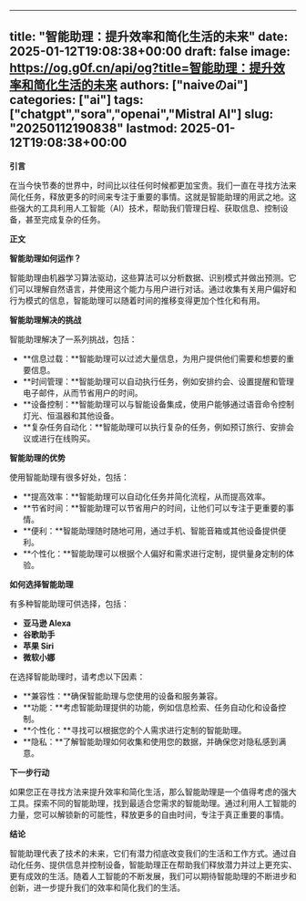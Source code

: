 
---
title: "智能助理：提升效率和简化生活的未来"
date: 2025-01-12T19:08:38+00:00
draft: false
image: https://og.g0f.cn/api/og?title=智能助理：提升效率和简化生活的未来
authors: ["naiveのai"]
categories: ["ai"]
tags: ["chatgpt","sora","openai","Mistral AI"]
slug: "20250112190838"
lastmod: 2025-01-12T19:08:38+00:00
---
**引言**

在当今快节奏的世界中，时间比以往任何时候都更加宝贵。我们一直在寻找方法来简化任务，释放更多的时间来专注于重要的事情。这就是智能助理的用武之地。这些强大的工具利用人工智能（AI）技术，帮助我们管理日程、获取信息、控制设备，甚至完成复杂的任务。

**正文**

**智能助理如何运作？**

智能助理由机器学习算法驱动，这些算法可以分析数据、识别模式并做出预测。它们可以理解自然语言，并使用这个能力与用户进行对话。通过收集有关用户偏好和行为模式的信息，智能助理可以随着时间的推移变得更加个性化和有用。

**智能助理解决的挑战**

智能助理解决了一系列挑战，包括：

* **信息过载：**智能助理可以过滤大量信息，为用户提供他们需要和想要的重要信息。
* **时间管理：**智能助理可以自动执行任务，例如安排约会、设置提醒和管理电子邮件，从而节省用户的时间。
* **设备控制：**智能助理可以与智能设备集成，使用户能够通过语音命令控制灯光、恒温器和其他设备。
* **复杂任务自动化：**智能助理可以执行复杂的任务，例如预订旅行、安排会议或进行在线购买。

**智能助理的优势**

使用智能助理有很多好处，包括：

* **提高效率：**智能助理可以自动化任务并简化流程，从而提高效率。
* **节省时间：**智能助理可以节省用户的时间，让他们可以专注于更重要的事情。
* **便利：**智能助理随时随地可用，通过手机、智能音箱或其他设备提供便利。
* **个性化：**智能助理可以根据个人偏好和需求进行定制，提供量身定制的体验。

**如何选择智能助理**

有多种智能助理可供选择，包括：

* **亚马逊 Alexa**
* **谷歌助手**
* **苹果 Siri**
* **微软小娜**

在选择智能助理时，请考虑以下因素：

* **兼容性：**确保智能助理与您使用的设备和服务兼容。
* **功能：**考虑智能助理提供的功能，例如信息检索、任务自动化和设备控制。
* **个性化：**寻找可以根据您的个人需求进行定制的智能助理。
* **隐私：**了解智能助理如何收集和使用您的数据，并确保您对隐私感到满意。

**下一步行动**

如果您正在寻找方法来提升效率和简化生活，那么智能助理是一个值得考虑的强大工具。探索不同的智能助理，找到最适合您需求的智能助理。通过利用人工智能的力量，您可以解锁新的可能性，释放更多的自由时间，专注于真正重要的事情。

**结论**

智能助理代表了技术的未来，它们有潜力彻底改变我们的生活和工作方式。通过自动化任务、提供信息并控制设备，智能助理正在帮助我们释放潜力并过上更充实、更有成效的生活。随着人工智能的不断发展，我们可以期待智能助理的不断进步和创新，进一步提升我们的效率和简化我们的生活。